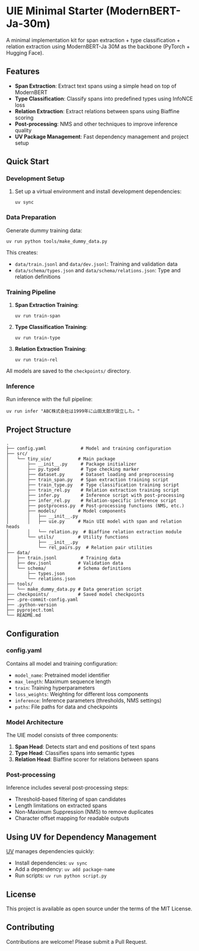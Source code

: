 # UIE Minimal Starter (ModernBERT-Ja-30m)

A minimal implementation kit for span extraction + type classification + relation extraction using ModernBERT-Ja 30M as the backbone (PyTorch + Hugging Face).

## Features

- **Span Extraction**: Extract text spans using a simple head on top of ModernBERT
- **Type Classification**: Classify spans into predefined types using InfoNCE loss
- **Relation Extraction**: Extract relations between spans using Biaffine scoring
- **Post-processing**: NMS and other techniques to improve inference quality
- **UV Package Management**: Fast dependency management and project setup

## Quick Start

### Development Setup

1. Set up a virtual environment and install development dependencies:
   ```
   uv sync
   ```


### Data Preparation

Generate dummy training data:
```
uv run python tools/make_dummy_data.py
```

This creates:
- `data/train.jsonl` and `data/dev.jsonl`: Training and validation data
- `data/schema/types.json` and `data/schema/relations.json`: Type and relation definitions

### Training Pipeline

1. **Span Extraction Training**:
   ```
   uv run train-span
   ```

2. **Type Classification Training**:
   ```
   uv run train-type
   ```

3. **Relation Extraction Training**:
   ```
   uv run train-rel
   ```

All models are saved to the `checkpoints/` directory.

### Inference

Run inference with the full pipeline:
```
uv run infer "ABC株式会社は1999年に山田太郎が設立した。"
```

## Project Structure

```
.
├── config.yaml             # Model and training configuration
├── src/
│   └── tiny_uie/          # Main package
│       ├── __init__.py     # Package initializer
│       ├── py.typed        # Type checking marker
│       ├── dataset.py      # Dataset loading and preprocessing
│       ├── train_span.py   # Span extraction training script
│       ├── train_type.py   # Type classification training script
│       ├── train_rel.py    # Relation extraction training script
│       ├── infer.py        # Inference script with post-processing
│       ├── infer_rel.py    # Relation-specific inference script
│       ├── postprocess.py  # Post-processing functions (NMS, etc.)
│       ├── models/        # Model components
│       │   ├── __init__.py
│       │   ├── uie.py     # Main UIE model with span and relation heads
│       │   └── relation.py  # Biaffine relation extraction module
│       └── utils/         # Utility functions
│           ├── __init__.py
│           └── rel_pairs.py  # Relation pair utilities
├── data/
│   ├── train.jsonl         # Training data
│   ├── dev.jsonl          # Validation data
│   └── schema/            # Schema definitions
│       ├── types.json
│       └── relations.json
├── tools/
│   └── make_dummy_data.py # Data generation script
├── checkpoints/           # Saved model checkpoints
├── .pre-commit-config.yaml
├── .python-version
├── pyproject.toml
└── README.md
```

## Configuration

### config.yaml

Contains all model and training configuration:
- `model_name`: Pretrained model identifier
- `max_length`: Maximum sequence length
- `train`: Training hyperparameters
- `loss_weights`: Weighting for different loss components
- `inference`: Inference parameters (thresholds, NMS settings)
- `paths`: File paths for data and checkpoints

### Model Architecture

The UIE model consists of three components:
1. **Span Head**: Detects start and end positions of text spans
2. **Type Head**: Classifies spans into semantic types
3. **Relation Head**: Biaffine scorer for relations between spans

### Post-processing

Inference includes several post-processing steps:
- Threshold-based filtering of span candidates
- Length limitations on extracted spans
- Non-Maximum Suppression (NMS) to remove duplicates
- Character offset mapping for readable outputs

## Using UV for Dependency Management

[UV](https://github.com/astral-sh/uv) manages dependencies quickly:
- Install dependencies: `uv sync`
- Add a dependency: `uv add package-name`
- Run scripts: `uv run python script.py`

## License

This project is available as open source under the terms of the MIT License.

## Contributing

Contributions are welcome! Please submit a Pull Request.